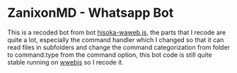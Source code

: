 # ZanixonMD - Whatsapp Bot

This is a recoded bot from bot [hisoka-waweb.js](https://github.com/Hisoka-Morrou/hisoka-waweb.js), the parts that I recode are quite a lot, especially the command handler which I changed so that it can read files in subfolders and change the command categorization from folder to command.type from the command option, this bot code is still quite stable running on [wwebjs](https://github.com/pedroslopez/whatsapp-web.js) so I recode it.
